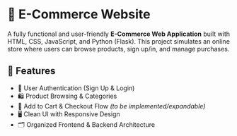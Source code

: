 # 🛒 E-Commerce Website

A fully functional and user-friendly **E-Commerce Web Application** built with HTML, CSS, JavaScript, and Python (Flask). This project simulates an online store where users can browse products, sign up/in, and manage purchases.

## 🚀 Features

- 🔐 User Authentication (Sign Up & Login)
- 🛍️ Product Browsing & Categories
- 🧾 Add to Cart & Checkout Flow *(to be implemented/expandable)*
- 🖥️ Clean UI with Responsive Design
- 🗂️ Organized Frontend & Backend Architecture
